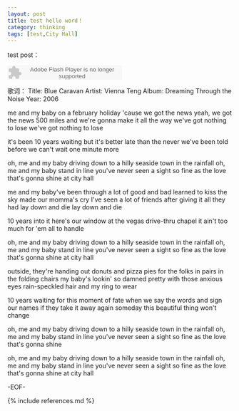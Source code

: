 ```yaml
---
layout: post
title: test hello word！
category: thinking
tags: [test,City Hall]
---
```


test post：


<embed src="http://www.xiami.com/widget/0_141216/singlePlayer.swf" type="application/x-shockwave-flash" width="257" height="33" wmode="transparent"></embed>


歌词：
Title: Blue Caravan
Artist: Vienna Teng
Album: Dreaming Through the Noise
Year: 2006

me and my baby on a february holiday
'cause we got the news
yeah, we got the news
500 miles and we're gonna make it all the way
we've got nothing to lose
we've got nothing to lose

it's been 10 years waiting
but it's better late than the never
we've been told before
we can't wait one minute more

oh, me and my baby driving down
to a hilly seaside town in the rainfall
oh, me and my baby stand in line
you've never seen a sight so fine
as the love that's gonna shine
at city hall

me and my baby've been through
a lot of good and bad
learned to kiss the sky
made our momma's cry
I've seen a lot of friends
after giving it all they had
lay down and die
lay down and die

10 years into it
here's our window
at the vegas drive-thru chapel
it ain't too much
for 'em all to handle

oh, me and my baby driving down
to a hilly seaside town in the rainfall
oh, me and my baby stand in line
you've never seen a sight so fine
as the love that's gonna shine
at city hall

outside, they're handing out
donuts and pizza pies
for the folks in pairs in the folding chairs
my baby's lookin' so damned pretty
with those anxious eyes
rain-speckled hair
and my ring to wear

10 years waiting for this moment of fate
when we say the words and sign our names
if they take it away again someday
this beautiful thing won't change

oh, me and my baby driving down
to a hilly seaside town in the rainfall
oh, me and my baby stand in line
you've never seen a sight so fine
as the love that's gonna shine

oh, me and my baby driving down
to a hilly seaside town in the rainfall
oh, me and my baby stand in line
you've never seen a sight so fine
as the love that's gonna shine
at city hall


-EOF-

{% include references.md %}
